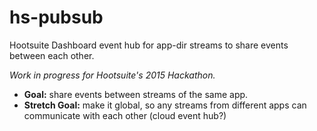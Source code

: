 # hs-pubsub
Hootsuite Dashboard event hub for app-dir streams to share events between each other.

*Work in progress for Hootsuite's 2015 Hackathon.*

- **Goal:** share events between streams of the same app.
- **Stretch Goal:** make it global, so any streams from different apps can communicate with each other (cloud event hub?)
